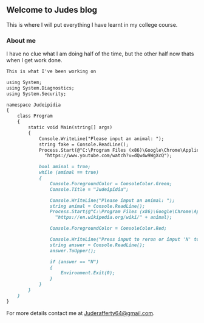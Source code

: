 ## Welcome to Judes blog
This is where I will put everything I have learnt in my college course. 

### About me

I have no clue what I am doing half of the time, but the other half now thats when I get work done.

```markdown
This is what I've been working on

using System;
using System.Diagnostics;
using System.Security;

namespace Judeipidia
{
    class Program
    {
        static void Main(string[] args)
        {
            Console.WriteLine("Please input an animal: ");
            string fake = Console.ReadLine();
            Process.Start(@"C:\Program Files (x86)\Google\Chrome\Application\chrome.exe",
              "https://www.youtube.com/watch?v=dQw4w9WgXcQ");

            bool aminal = true;
            while (aminal == true)
            {
                Console.ForegroundColor = ConsoleColor.Green;
                Console.Title = "Judeipidia";

                Console.WriteLine("Please input an animal: ");
                string animal = Console.ReadLine();
                Process.Start(@"C:\Program Files (x86)\Google\Chrome\Application\chrome.exe",
                  "https://en.wikipedia.org/wiki/" + animal);

                Console.ForegroundColor = ConsoleColor.Red;

                Console.WriteLine("Press input to rerun or input 'N' to end");
                string answer = Console.ReadLine();
                answer.ToUpper();

                if (answer == "N")
                {
                    Environment.Exit(0);
                }
            }
        }
    }
}
```

For more details contact me at [Juderafferty64@gmail.com](Juderafferty64@gmail.com).
